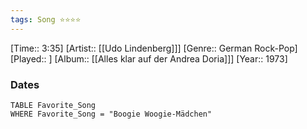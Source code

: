 ```yaml
---
tags: Song ⭐⭐⭐⭐ 
---
```

[Time:: 3:35]
[Artist:: [[Udo Lindenberg]]]
[Genre:: German Rock-Pop]
[Played:: ]
[Album:: [[Alles klar auf der Andrea Doria]]]
[Year:: 1973]
### Dates
````dataview
TABLE Favorite_Song
WHERE Favorite_Song = "Boogie Woogie-Mädchen"
````